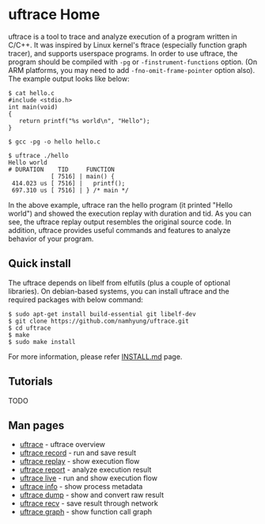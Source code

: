 # uftrace Home

uftrace is a tool to trace and analyze execution of a program written in C/C++.  It was inspired by Linux kernel's ftrace (especially function graph tracer), and supports userspace programs.  In order to use uftrace, the program should be compiled with `-pg` or `-finstrument-functions` option.  (On ARM platforms, you may need to add `-fno-omit-frame-pointer` option also).  The example output looks like below:

    $ cat hello.c
    #include <stdio.h>
    int main(void)
    {
       return printf("%s world\n", "Hello");
    }
    
    $ gcc -pg -o hello hello.c
    
    $ uftrace ./hello
    Hello world
    # DURATION    TID     FUNCTION
                [ 7516] | main() {
     414.023 us [ 7516] |   printf();
     697.310 us [ 7516] | } /* main */

In the above example, uftrace ran the hello program (it printed "Hello world") and showed the execution replay with duration and tid.  As you can see, the uftrace replay output resembles the original source code.  In addition, uftrace provides useful commands and features to analyze behavior of your program.

## Quick install
The uftrace depends on libelf from elfutils (plus a couple of optional libraries).  On debian-based systems, you can install uftrace and the required packages with below command:

    $ sudo apt-get install build-essential git libelf-dev
    $ git clone https://github.com/namhyung/uftrace.git
    $ cd uftrace
    $ make
    $ sudo make install

For more information, please refer [INSTALL.md](https://github.com/namhyung/uftrace/blob/master/INSTALL.md) page.

## Tutorials
TODO

## Man pages
* [uftrace](https://github.com/namhyung/uftrace/blob/master/doc/uftrace.md) - uftrace overview
* [uftrace record](https://github.com/namhyung/uftrace/blob/master/doc/uftrace-record.md) - run and save result
* [uftrace replay](https://github.com/namhyung/uftrace/blob/master/doc/uftrace-replay.md) - show execution flow
* [uftrace report](https://github.com/namhyung/uftrace/blob/master/doc/uftrace-report.md) - analyze execution result
* [uftrace live](https://github.com/namhyung/uftrace/blob/master/doc/uftrace-live.md) - run and show execution flow
* [uftrace info](https://github.com/namhyung/uftrace/blob/master/doc/uftrace-info.md) - show process metadata
* [uftrace dump](https://github.com/namhyung/uftrace/blob/master/doc/uftrace-dump.md) - show and convert raw result
* [uftrace recv](https://github.com/namhyung/uftrace/blob/master/doc/uftrace-recv.md) - save result through network
* [uftrace graph](https://github.com/namhyung/uftrace/blob/master/doc/uftrace-graph.md) - show function call graph
